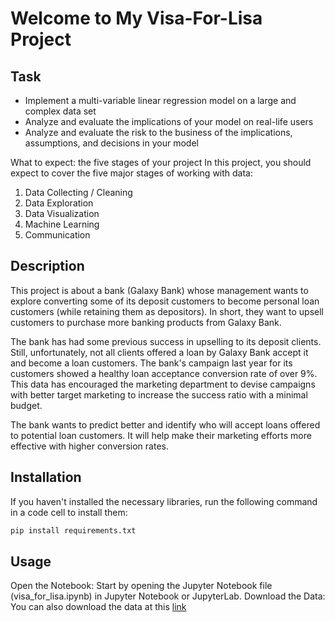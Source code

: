 # Welcome to My Visa-For-Lisa Project

## Task
* Implement a multi-variable linear regression model on a large and complex data set
* Analyze and evaluate the implications of your model on real-life users
* Analyze and evaluate the risk to the business of the implications, assumptions, and decisions in your model

What to expect: the five stages of your project In this project, you should expect to cover the five major stages of working with data:

1. Data Collecting / Cleaning
2. Data Exploration
3. Data Visualization
4. Machine Learning
5. Communication

## Description
This project is about a bank (Galaxy Bank) whose management wants to explore converting some of its deposit customers 
to become personal loan customers (while retaining them as depositors). In short, they want to upsell customers to 
purchase more banking products from Galaxy Bank.

The bank has had some previous success in upselling to its deposit clients. Still, unfortunately, not all clients 
offered a loan by Galaxy Bank accept it and become a loan customers. The bank's campaign last year for its customers 
showed a healthy loan acceptance conversion rate of over 9%. This data has encouraged the marketing department to devise 
campaigns with better target marketing to increase the success ratio with a minimal budget.

The bank wants to predict better and identify who will accept loans offered to potential loan customers. It will help 
make their marketing efforts more effective with higher conversion rates.

## Installation
If you haven't installed the necessary libraries, run the following command in a code cell to install them:
```bash
pip install requirements.txt
```

## Usage
Open the Notebook: Start by opening the Jupyter Notebook file (visa_for_lisa.ipynb) in Jupyter Notebook or JupyterLab. Download the Data: You can also download the data at this [link](https://storage.googleapis.com/qwasar-public/track-ds/Visa_For_Lisa_Loan_Modelling.csv)